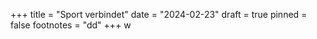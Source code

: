 +++
title = "Sport verbindet"
date = "2024-02-23"
draft = true
pinned = false
footnotes = "dd"
+++
w